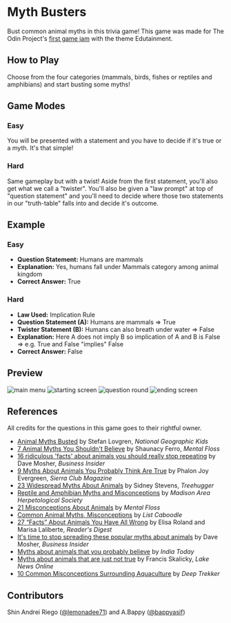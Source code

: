 # Myth Busters

Bust common animal myths in this trivia game! This game was made for The Odin Project's [first game jam](https://itch.io/jam/top-jam-1) with the theme Edutainment.

## How to Play

Choose from the four categories (mammals, birds, fishes or reptiles and amphibians) and start busting some myths!

## Game Modes

### Easy 

You will be presented with a statement and you have to decide if it's true or a myth. It's that simple!

### Hard

Same gameplay but with a twist! Aside from the first statement, you'll also get what we call a "twister". You'll also be given a "law prompt" at top of "question statement" and you'll need to decide where those two statements in our "truth-table" falls into and decide it's outcome.

## Example
### Easy

- **Question Statement:** Humans are mammals
- **Explanation:** Yes, humans fall under Mammals category among animal kingdom
- **Correct Answer:** True

### Hard

- **Law Used:** Implication Rule
- **Question Statement (A):** Humans are mammals  ⇒  True
- **Twister Statement (B):** Humans can also breath under water  ⇒  False
- **Explanation:** Here A does not imply B so implication of A and B is False  ⇒  e.g. True and False "implies" False
- **Correct Answer:** False

## Preview

![main menu](https://i.imgur.com/fcvoPUx.png)
![starting screen](https://i.imgur.com/chjZbJx.png)
![question round](https://i.imgur.com/s9MQXrh.png)
![ending screen](https://i.imgur.com/Fc66Kmh.png)

## References

All credits for the questions in this game goes to their rightful owner.

-   [Animal Myths Busted](https://kids.nationalgeographic.com/nature/article/animal-myths-busted) by Stefan Lovgren, _National Geographic Kids_
-   [7 Animal Myths You Shouldn't Believe](https://www.mentalfloss.com/article/562876/animal-myths-you-shouldnt-believe) by Shaunacy Ferro, _Mental Floss_
-   [16 ridiculous 'facts' about animals you should really stop repeating](https://www.businessinsider.com/worst-animal-science-myths-2016-8) by Dave Mosher, _Business Insider_
-   [9 Myths About Animals You Probably Think Are True](https://www.sierraclub.org/sierra/2015-2-march-april/green-life/9-myths-about-animals-you-probably-think-are-true) by Phalon Joy Evergreen, _Sierra Club Magazine_
-   [23 Widespread Myths About Animals](https://www.treehugger.com/widespread-myths-about-animals-4863657) by Sidney Stevens, _Treehugger_
-   [Reptile and Amphibian Myths and Misconceptions](https://madisonherps.org/kickstart/en/wisconsin-reptile-resources/education-articles/104-reptile-and-amphibian-myths-and-misconceptions) by _Madison Area Herpetological Society_
-   [21 Misconceptions About Animals](https://www.mentalfloss.com/article/617111/common-misconceptions-about-animals) by _Mental Floss_
-   [Common Animal Myths, Misconceptions](https://listcaboodle.com/common-animal-myths-misconceptions/) by _List Caboodle_
-   [27 “Facts” About Animals You Have All Wrong](https://www.rd.com/list/facts-about-animals/) by Elisa Roland and Marisa Laliberte, _Reader's Digest_
-   [It's time to stop spreading these popular myths about animals](https://www.businessinsider.com/animals-common-myths-debunked-2017-12) by Dave Mosher, _Business Insider_
-   [Myths about animals that you probably believe](https://www.indiatoday.in/education-today/gk-current-affairs/story/myths-about-animals-286839-2015-08-06) by _India Today_
-   [Myths about animals that are just not true](https://www.lakenewsonline.com/story/sports/outdoors/2020/12/12/animal-myths-not-true/6515325002/) by Francis Skalicky, _Lake News Online_
-   [10 Common Misconceptions Surrounding Aquaculture](https://www.deeptrekker.com/resources/10-common-fish-farm-misconceptions) by _Deep Trekker_

## Contributors

Shin Andrei Riego ([@lemonadee71](https://github.com/lemonadee71)) and A.Bappy ([@bappyasif](https://github.com/bappyasif))
